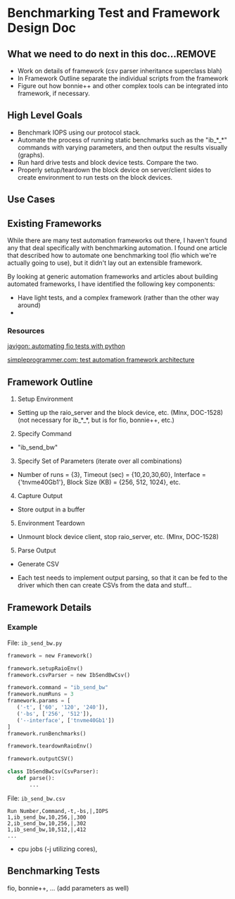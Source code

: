 # Benchmarking Test and Framework Design Doc

## What we need to do next in this doc...REMOVE

* Work on details of framework (csv parser inheritance superclass blah)
* In Framework Outline separate the individual scripts from the framework
* Figure out how bonnie++ and other complex tools can be integrated into framework, if necessary.

## High Level Goals

* Benchmark IOPS using our protocol stack.
* Automate the process of running static benchmarks such as the "ib_\*_\*" commands with varying parameters, and then output the results visually (graphs).
* Run hard drive tests and block device tests. Compare the two.
* Properly setup/teardown the block device on server/client sides to create environment to run tests on the block devices.

## Use Cases



## Existing Frameworks

While there are many test automation frameworks out there, I haven't found any that deal specifically with benchmarking automation. I found one article that described how to automate one benchmarking tool (fio which we're actually going to use), but it didn't lay out an extensible framework.

By looking at generic automation frameworks and articles about building automated frameworks, I have identified the following key components:

* Have light tests, and a complex framework (rather than the other way around)
* 

### Resources

[javigon: automating fio tests with python](http://javigon.com/2015/04/28/automating-fio-tests-with-python/)

[simpleprogrammer.com: test automation framework architecture](http://simpleprogrammer.com/2014/04/14/test-automation-framework-architecture/)

## Framework Outline

1. Setup Environment

  * Setting up the raio_server and the block device, etc. (Mlnx, DOC-1528) (not necessary for ib_\*_\*, but is for fio, bonnie++, etc.)

2. Specify Command

  * "ib_send_bw"

3. Specify Set of Parameters (iterate over all combinations)

  * Number of runs = {3}, Timeout (sec) = {10,20,30,60}, Interface = {'tnvme40Gb1'}, Block Size (KB) = {256, 512, 1024}, etc.

4. Capture Output

  * Store output in a buffer

5. Environment Teardown

  * Unmount block device client, stop raio_server, etc. (Mlnx, DOC-1528)

5. Parse Output

  * Generate CSV

  * Each test needs to implement output parsing, so that it can be fed to the driver which then can create CSVs from the data and stuff...


## Framework Details

### Example

File: `ib_send_bw.py`

```python
framework = new Framework()

framework.setupRaioEnv()
framework.csvParser = new IbSendBwCsv()

framework.command = "ib_send_bw"
framework.numRuns = 3
framework.params = [
   ('-t', ['60', '120', '240']),
   ('-bs', ['256', '512']),
   ('--interface', ['tnvme40Gb1'])
]
framework.runBenchmarks()

framework.teardownRaioEnv()

framework.outputCSV()

class IbSendBwCsv(CsvParser):
   def parse():
       ...
```

File: `ib_send_bw.csv`

```
Run Number,Command,-t,-bs,|,IOPS
1,ib_send_bw,10,256,|,300
2,ib_send_bw,10,256,|,302
1,ib_send_bw,10,512,|,412
...
```

* cpu jobs (-j utilizing cores), 

## Benchmarking Tests

fio, bonnie++, ... (add parameters as well)
